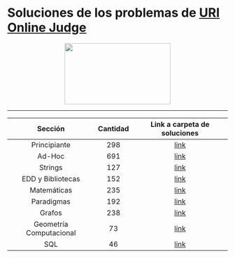 # Soluciones de los problemas de [URI Online Judge](urionlinejudge.com.br)
<p align="center">
  <img width="242" height="140" src="https://code4solved.files.wordpress.com/2018/09/op.png">
</p>

---
| Sección     | Cantidad | Link a carpeta de soluciones    |
|  :----:        |    :----:   |           :----:  |  
| Principiante     | 298   | [link](https://github.com/ProgamacionCompetitivaUTFSM/ProgramacionCompetitivaUSM/tree/master/soluciones/URI/problemas/principiante) | 
| Ad-Hoc   | 691       | [link](https://github.com/ProgamacionCompetitivaUTFSM/ProgramacionCompetitivaUSM/tree/master/soluciones/URI/problemas/adhoc) | 
| Strings   | 127     |[link](https://github.com/ProgamacionCompetitivaUTFSM/ProgramacionCompetitivaUSM/tree/master/soluciones/URI/problemas/strings)|
| EDD y Bibliotecas  | 152     |[link](https://github.com/ProgamacionCompetitivaUTFSM/ProgramacionCompetitivaUSM/tree/master/soluciones/URI/problemas/edd_y_bibliotecas)| 
| Matemáticas  | 235      |[link](https://github.com/ProgamacionCompetitivaUTFSM/ProgramacionCompetitivaUSM/tree/master/soluciones/URI/problemas/matematicas)| 
| Paradigmas  | 192    |[link](https://github.com/ProgamacionCompetitivaUTFSM/ProgramacionCompetitivaUSM/tree/master/soluciones/URI/problemas/paradigmas)| 
| Grafos | 238     |[link](https://github.com/ProgamacionCompetitivaUTFSM/ProgramacionCompetitivaUSM/tree/master/soluciones/URI/problemas/grafos)| 
| Geometría Computacional  | 73      |[link](https://github.com/ProgamacionCompetitivaUTFSM/ProgramacionCompetitivaUSM/tree/master/soluciones/URI/problemas/geometria_comp)| 
| SQL  | 46      |[link](https://github.com/ProgamacionCompetitivaUTFSM/ProgramacionCompetitivaUSM/tree/master/soluciones/URI/problemas/sql)| 

